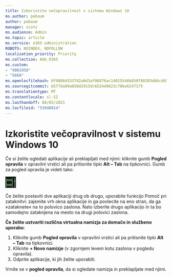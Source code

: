 ```yaml
---
title: Izkoristite večopravilnost v sistemu Windows 10
ms.author: pebaum
author: pebaum
manager: scotv
ms.audience: Admin
ms.topic: article
ms.service: o365-administration
ROBOTS: NOINDEX, NOFOLLOW
localization_priority: Priority
ms.collection: Adm_O365
ms.custom:
- "9002958"
- "5660"
ms.openlocfilehash: 0f980b93337d2a0d3af06876ac14015546b850f80205d66cdb5c4a6fce162c2e
ms.sourcegitcommit: b5f7da89a650d2915dc652449623c78be6247175
ms.translationtype: MT
ms.contentlocale: sl-SI
ms.lasthandoff: 08/05/2021
ms.locfileid: "53948014"
---
```

# <a name="do-more-with-multitasking-in-windows-10"></a>Izkoristite večopravilnost v sistemu Windows 10

Če si želite ogledati aplikacije ali preklapljati med njimi: kliknite gumb **Pogled opravila** v opravilni vrstici ali pa pritisnite tipki **Alt – Tab** na tipkovnici. Gumb za pogled opravila je videti tako:

![Gumb za pogled opravila](media/task-view.png)

Če želite postaviti dve aplikaciji drug ob drugo, uporabite funkcijo Pomoč pri zataknitvi: zajemite vrh okna aplikacije in ga povlecite na eno stran, da ga »zataknete« na to polovico zaslona. Nato izberite drugo aplikacijo in ta bo samodejno zataknjena na mesto na drugi polovici zaslona.

**Če želite ustvariti različna virtualna namizja za domačo in službeno uporabo**:

1. Kliknite gumb **Pogled opravila** v opravilni vrstici ali pa pritisnite tipki **Alt – Tab** na tipkovnici.
2. Kliknite **+ Novo namizje** (v zgornjem levem kotu zaslona v pogledu opravila).
3. Odprite aplikacije, ki jih želite uporabiti. 

Vrnite se v **pogled opravila**, da si ogledate namizja in preklapljate med njimi.
